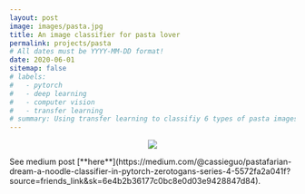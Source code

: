```yaml
---
layout: post
image: images/pasta.jpg
title: An image classifier for pasta lover
permalink: projects/pasta
# All dates must be YYYY-MM-DD format!
date: 2020-06-01
sitemap: false
# labels:
#   - pytorch
#   - deep learning
#   - computer vision
#   - transfer learning
# summary: Using transfer learning to classifiy 6 types of pasta images 
---
```


<p align="center"><img src="../images/pasta_1.jpg"></p>
See medium post [**here**](https://medium.com/@cassieguo/pastafarian-dream-a-noodle-classifier-in-pytorch-zerotogans-series-4-5572fa2a041f?source=friends_link&sk=6e4b2b36177c0bc8e0d03e9428847d84).
